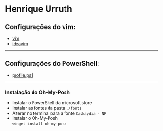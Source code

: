 # Henrique Urruth

## Configurações do vim:
- [vim](./.vimrc)
- [ideavim](./.ideavimrc)

___
## Configurações do PowerShell:
- [profile.ps1](./Microsoft.PowerShell_profile.ps1)

___
### Instalação do Oh-My-Posh
- Instalar o PowerShell da microsoft store
- Instalar as fontes da pasta ```./fonts```
- Alterar no terminal para a fonte ````Caskaydia - NF````
- Instalar o Oh-My-Posh  
````winget install oh-my-posh````
